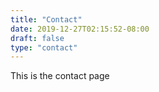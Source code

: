 ```yaml
---
title: "Contact"
date: 2019-12-27T02:15:52-08:00
draft: false
type: "contact"
---
```


This is the contact page
